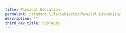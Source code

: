 ```yaml
---
title: Physical Education
permalink: /student-life/Subjects/Physical-Education/
description: ""
third_nav_title: Subjects
---
```

